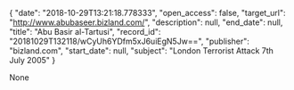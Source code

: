 {
  "date": "2018-10-29T13:21:18.778333", 
  "open_access": false, 
  "target_url": "http://www.abubaseer.bizland.com/", 
  "description": null, 
  "end_date": null, 
  "title": "Abu Basir al-Tartusi", 
  "record_id": "20181029T132118/wCyUh6YDfm5xJ6uiEgN5Jw==", 
  "publisher": "bizland.com", 
  "start_date": null, 
  "subject": "London Terrorist Attack 7th July 2005"
}

None